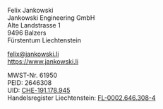 Felix Jankowski  
Jankowski Engineering GmbH  
Alte Landstrasse 1  
9496 Balzers   
Fürstentum Liechtenstein 

[felix@jankowski.li](mailto:felix@jankowski.li)  
https://www.jankowski.li

MWST-Nr. 61950  
PEID: 2646308  
UID: [CHE-191.178.945](https://www.uid.admin.ch/Detail.aspx?uid_id=CHE-191.178.945)  
Handelsregister Liechtenstein: [FL-0002.646.308-4](https://www.oera.li/cr-portal/auszug/auszug.xhtml?uid=FL-0002.646.308-4)
